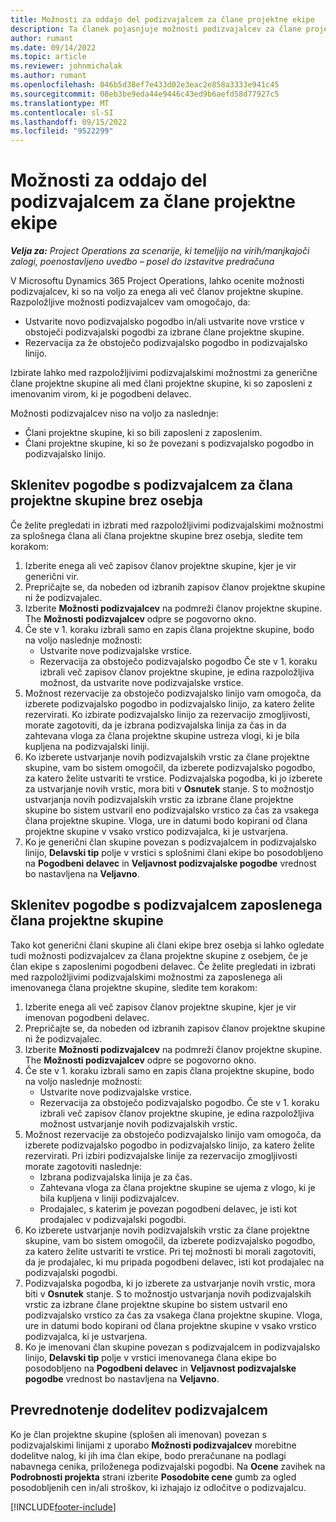 ```yaml
---
title: Možnosti za oddajo del podizvajalcem za člane projektne ekipe
description: Ta članek pojasnjuje možnosti podizvajalcev za člane projektne skupine v Microsoftu Dynamics 365 Project Operations.
author: rumant
ms.date: 09/14/2022
ms.topic: article
ms.reviewer: johnmichalak
ms.author: rumant
ms.openlocfilehash: 046b5d38ef7e433d02e3eac2e858a3333e941c45
ms.sourcegitcommit: 08eb3be9eda44e9446c43ed9b6aefd58d77927c5
ms.translationtype: MT
ms.contentlocale: sl-SI
ms.lasthandoff: 09/15/2022
ms.locfileid: "9522299"
---
```

# <a name="subcontracting-options-for-project-team-members"></a>Možnosti za oddajo del podizvajalcem za člane projektne ekipe

_**Velja za:** Project Operations za scenarije, ki temeljijo na virih/manjkajoči zalogi, poenostavljeno uvedbo – posel do izstavitve predračuna_

V Microsoftu Dynamics 365 Project Operations, lahko ocenite možnosti podizvajalcev, ki so na voljo za enega ali več članov projektne skupine. Razpoložljive možnosti podizvajalcev vam omogočajo, da:

- Ustvarite novo podizvajalsko pogodbo in/ali ustvarite nove vrstice v obstoječi podizvajalski pogodbi za izbrane člane projektne skupine. 
- Rezervacija za že obstoječo podizvajalsko pogodbo in podizvajalsko linijo. 

Izbirate lahko med razpoložljivimi podizvajalskimi možnostmi za generične člane projektne skupine ali med člani projektne skupine, ki so zaposleni z imenovanim virom, ki je pogodbeni delavec. 

Možnosti podizvajalcev niso na voljo za naslednje:

- Člani projektne skupine, ki so bili zaposleni z zaposlenim. 
- Člani projektne skupine, ki so že povezani s podizvajalsko pogodbo in podizvajalsko linijo. 

## <a name="subcontracting-an-unstaffed-project-team-member"></a>Sklenitev pogodbe s podizvajalcem za člana projektne skupine brez osebja

Če želite pregledati in izbrati med razpoložljivimi podizvajalskimi možnostmi za splošnega člana ali člana projektne skupine brez osebja, sledite tem korakom:

1. Izberite enega ali več zapisov članov projektne skupine, kjer je vir generični vir.
2. Prepričajte se, da nobeden od izbranih zapisov članov projektne skupine ni že podizvajalec. 
3. Izberite **Možnosti podizvajalcev** na podmreži članov projektne skupine. The **Možnosti podizvajalcev** odpre se pogovorno okno. 
4. Če ste v 1. koraku izbrali samo en zapis člana projektne skupine, bodo na voljo naslednje možnosti:
    - Ustvarite nove podizvajalske vrstice. 
    - Rezervacija za obstoječo podizvajalsko pogodbo Če ste v 1. koraku izbrali več zapisov članov projektne skupine, je edina razpoložljiva možnost, da ustvarite nove podizvajalske vrstice.
5. Možnost rezervacije za obstoječo podizvajalsko linijo vam omogoča, da izberete podizvajalsko pogodbo in podizvajalsko linijo, za katero želite rezervirati. Ko izbirate podizvajalsko linijo za rezervacijo zmogljivosti, morate zagotoviti, da je izbrana podizvajalska linija za čas in da zahtevana vloga za člana projektne skupine ustreza vlogi, ki je bila kupljena na podizvajalski liniji.
6. Ko izberete ustvarjanje novih podizvajalskih vrstic za člane projektne skupine, vam bo sistem omogočil, da izberete podizvajalsko pogodbo, za katero želite ustvariti te vrstice. Podizvajalska pogodba, ki jo izberete za ustvarjanje novih vrstic, mora biti v **Osnutek** stanje. S to možnostjo ustvarjanja novih podizvajalskih vrstic za izbrane člane projektne skupine bo sistem ustvaril eno podizvajalsko vrstico za čas za vsakega člana projektne skupine. Vloga, ure in datumi bodo kopirani od člana projektne skupine v vsako vrstico podizvajalca, ki je ustvarjena. 
7. Ko je generični član skupine povezan s podizvajalcem in podizvajalsko linijo, **Delavski tip** polje v vrstici s splošnimi člani ekipe bo posodobljeno na **Pogodbeni delavec** in **Veljavnost podizvajalske pogodbe** vrednost bo nastavljena na **Veljavno**.

## <a name="subcontracting-a-staffed-project-team-member"></a>Sklenitev pogodbe s podizvajalcem zaposlenega člana projektne skupine

Tako kot generični člani skupine ali člani ekipe brez osebja si lahko ogledate tudi možnosti podizvajalcev za člana projektne skupine z osebjem, če je član ekipe s zaposlenimi pogodbeni delavec. Če želite pregledati in izbrati med razpoložljivimi podizvajalskimi možnostmi za zaposlenega ali imenovanega člana projektne skupine, sledite tem korakom:

1. Izberite enega ali več zapisov članov projektne skupine, kjer je vir imenovan pogodbeni delavec.
2. Prepričajte se, da nobeden od izbranih zapisov članov projektne skupine ni že podizvajalec. 
3. Izberite **Možnosti podizvajalcev** na podmreži članov projektne skupine. The **Možnosti podizvajalcev** odpre se pogovorno okno. 
4. Če ste v 1. koraku izbrali samo en zapis člana projektne skupine, bodo na voljo naslednje možnosti:
      - Ustvarite nove podizvajalske vrstice.
      - Rezervacija za obstoječo podizvajalsko pogodbo.
  Če ste v 1. koraku izbrali več zapisov članov projektne skupine, je edina razpoložljiva možnost ustvarjanje novih podizvajalskih vrstic.
5. Možnost rezervacije za obstoječo podizvajalsko linijo vam omogoča, da izberete podizvajalsko pogodbo in podizvajalsko linijo, za katero želite rezervirati. Pri izbiri podizvajalske linije za rezervacijo zmogljivosti morate zagotoviti naslednje:
      - Izbrana podizvajalska linija je za čas. 
      - Zahtevana vloga za člana projektne skupine se ujema z vlogo, ki je bila kupljena v liniji podizvajalcev. 
      - Prodajalec, s katerim je povezan pogodbeni delavec, je isti kot prodajalec v podizvajalski pogodbi.
6. Ko izberete ustvarjanje novih podizvajalskih vrstic za člane projektne skupine, vam bo sistem omogočil, da izberete podizvajalsko pogodbo, za katero želite ustvariti te vrstice. Pri tej možnosti bi morali zagotoviti, da je prodajalec, ki mu pripada pogodbeni delavec, isti kot prodajalec na podizvajalski pogodbi. 
7. Podizvajalska pogodba, ki jo izberete za ustvarjanje novih vrstic, mora biti v **Osnutek** stanje. S to možnostjo ustvarjanja novih podizvajalskih vrstic za izbrane člane projektne skupine bo sistem ustvaril eno podizvajalsko vrstico za čas za vsakega člana projektne skupine. Vloga, ure in datumi bodo kopirani od člana projektne skupine v vsako vrstico podizvajalca, ki je ustvarjena.  
8. Ko je imenovani član skupine povezan s podizvajalcem in podizvajalsko linijo, **Delavski tip** polje v vrstici imenovanega člana ekipe bo posodobljeno na **Pogodbeni delavec** in **Veljavnost podizvajalske pogodbe** vrednost bo nastavljena na **Veljavno**.

## <a name="re-costing-subcontractor-assignments"></a>Prevrednotenje dodelitev podizvajalcem

Ko je član projektne skupine (splošen ali imenovan) povezan s podizvajalskimi linijami z uporabo **Možnosti podizvajalcev** morebitne dodelitve nalog, ki jih ima član ekipe, bodo preračunane na podlagi nabavnega cenika, priloženega podizvajalski pogodbi. Na **Ocene** zavihek na **Podrobnosti projekta** strani izberite **Posodobite cene** gumb za ogled posodobljenih cen in/ali stroškov, ki izhajajo iz odločitve o podizvajalcu.

[!INCLUDE[footer-include](../../includes/footer-banner.md)]
